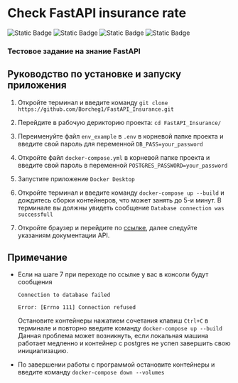 # Check FastAPI insurance rate
![Static Badge](https://img.shields.io/badge/Python-3.11-blue)
![Static Badge](https://img.shields.io/badge/FastAPI-red)
![Static Badge](https://img.shields.io/badge/Database-PostgreSQL-ygreen)
![Static Badge](https://img.shields.io/badge/ORM-Tortoise-orange)

### Тестовое задание на знание FastAPI

## Руководство по установке и запуску приложения

1. Откройте терминал и введите команду
`git clone https://github.com/Borcheg1/FastAPI_Insurance.git`

2. Перейдите в рабочую дерикторию проекта:
`cd FastAPI_Insurance/`

3. Переименуйте файл `env_example` в `.env` в корневой папке проекта и введите свой пароль для переменной `DB_PASS=your_password`

4. Откройте файл `docker-compose.yml` в корневой папке проекта и введите свой пароль в переменной `POSTGRES_PASSWORD=your_password`

5. Запустите приложение `Docker Desktop`

6. Откройте терминал и введите команду `docker-compose up --build` и дождитесь сборки контейнеров, что может занять до 5-и минут.
   В терминале вы должны увидеть сообщение `Database connection was successfull`

8. Откройте браузер и перейдите по [ссылке](http://localhost:8000/docs), далее следуйте указаниям документации API.

## Примечание
- Если на шаге 7 при переходе по ссылке у вас в консоли будут сообщения

  `Connection to database failed`

  `Error: [Errno 111] Connection refused`

  Остановите контейнеры нажатием сочетания клавиш `Ctrl+C` в терминале и повторно введите команду `docker-compose up --build`
  Данная проблема может возникнуть, если локальная машина работает медленно и контейнер с postgres не успел завершить свою инициализацию.

- По завершении работы с программой остановите контейнеры и введите команду `docker-compose down --volumes`
